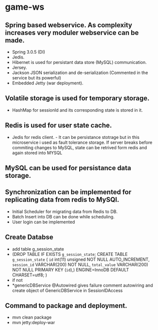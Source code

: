 # game-ws

## Spring based webservice. As complexity increases very moduler webservice can be made. 
- Spring 3.0.5  (DI)
- Jedis.
- Hibernet is used for persistant data store (MySQL) communication. 
- Jersey.
- Jackson JSON serialization and de-serialization (Commented in the service but its powerful)
- Embedded Jetty (war deployment).

## Volatile storage is used for temporary storage. 
- HashMap for sessionId and its corresponding state is stored in it. 

## Redis is used for user state cache. 
- Jedis for redis client. - It can be persistance stotrage but in this microservice i used as fault tolerance storage. If server breaks before commiting changes to MySQL, state can be retrived form redis and again stored into MYSQL  

## MySQL can be used for persistance data storage.  

## Synchronization can be implemented for replicating data from redis to MySQl.
- Initial Scheduler for migrating data from Redis to DB.
- Batch Insert into DB can be done while scheduling.
- User login can be implemented

## Create Databse
- add table g_session_state
- (DROP TABLE IF EXISTS `g_session_state`; CREATE TABLE `g_session_state` (
  `id` int(11) unsigned NOT NULL AUTO_INCREMENT,
  `session_id` VARCHAR(200) NOT NULL,
  `total_value` VARCHAR(200) NOT NULL
  PRIMARY KEY (`id`),) ENGINE=InnoDB DEFAULT CHARSET=utf8; )
- if not
- *genericDBService @Autowired gives failure comment autowiring and create object of GenericDBService in SessionIDAccess

## Command to package and deployment.
- mvn clean package
- mvn jetty:deploy-war
